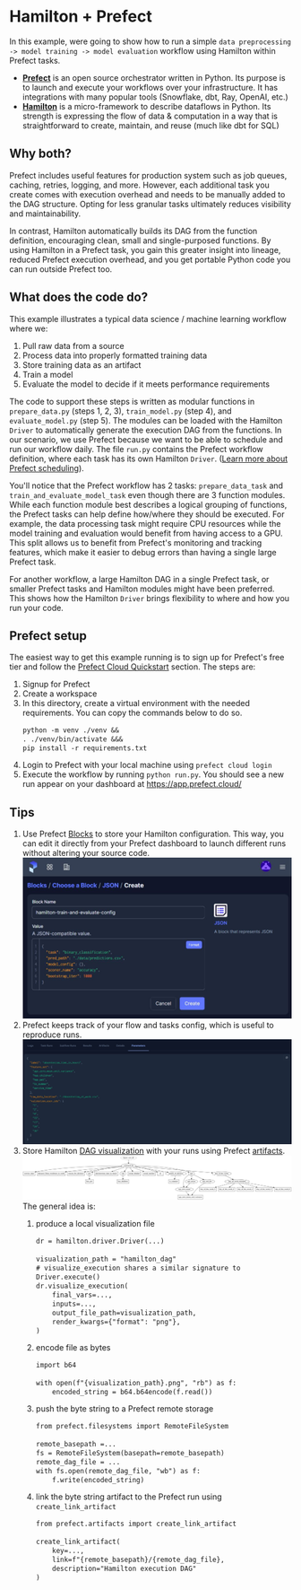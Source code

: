 # Hamilton + Prefect

In this example, were going to show how to run a simple `data preprocessing -> model training -> model evaluation` workflow using Hamilton within Prefect tasks.
- [**Prefect**](https://prefect.io) is an open source orchestrator written in Python. Its purpose is to launch and execute your workflows over your infrastructure. It has integrations with many popular tools (Snowflake, dbt, Ray, OpenAI, etc.)
- [**Hamilton**](https://github.com/dagworks-inc/hamilton) is a micro-framework to describe dataflows in Python. Its strength is expressing the flow of data & computation in a way that is straightforward to create, maintain, and reuse (much like dbt for SQL)

## Why both?
Prefect includes useful features for production system such as job queues, caching, retries, logging, and more. However, each additional task you create comes with execution overhead and needs to be manually added to the DAG structure. Opting for less granular tasks ultimately reduces visibility and maintainability.

In contrast, Hamilton automatically builds its DAG from the function definition, encouraging clean, small and single-purposed functions. By using Hamilton in a Prefect task, you gain this greater insight into lineage, reduced Prefect execution overhead, and you get portable Python code you can run outside Prefect too.

## What does the code do?
This example illustrates a typical data science / machine learning workflow where we:
1. Pull raw data from a source
2. Process data into properly formatted training data
3. Store training data as an artifact
4. Train a model
5. Evaluate the model to decide if it meets performance requirements

The code to support these steps is written as modular functions in `prepare_data.py` (steps 1, 2, 3), `train_model.py` (step 4), and `evaluate_model.py` (step 5). The modules can be loaded with the Hamilton `Driver` to automatically generate the execution DAG from the functions. In our scenario, we use Prefect because we want to be able to schedule and run our workflow daily. The file `run.py` contains the Prefect workflow definition, where each task has its own Hamilton `Driver`. ([Learn more about Prefect scheduling](https://docs.prefect.io/2.10.21/concepts/schedules/)).

You'll notice that the Prefect workflow has 2 tasks: `prepare_data_task` and `train_and_evaluate_model_task` even though there are 3 function modules. While each function module best describes a logical grouping of functions, the Prefect tasks can help define how/where they should be executed. For example, the data processing task might require CPU resources while the model training and evaluation would benefit from having access to a GPU. This split allows us to benefit from Prefect's monitoring and tracking features, which make it easier to debug errors than having a single large Prefect task.

For another workflow, a large Hamilton DAG in a single Prefect task, or smaller Prefect tasks and Hamilton modules might have been preferred. This shows how the Hamilton `Driver` brings flexibility to where and how you run your code.

## Prefect setup
The easiest way to get this example running is to sign up for Prefect's free tier and follow the [Prefect Cloud Quickstart](https://docs.prefect.io/latest/cloud/cloud-quickstart/) section. The steps are:
1. Signup for Prefect
2. Create a workspace
3. In this directory, create a virtual environment with the needed requirements. You can copy the commands below to do so.
    ```
    python -m venv ./venv &&
    . ./venv/bin/activate &&&
    pip install -r requirements.txt
    ```
4. Login to Prefect with your local machine using `prefect cloud login`
5. Execute the workflow by running `python run.py`. You should see a new run appear on your dashboard at https://app.prefect.cloud/

## Tips
1. Use Prefect [Blocks](https://docs.prefect.io/latest/concepts/blocks/) to store your Hamilton configuration. This way, you can edit it directly from your Prefect dashboard to launch different runs without altering your source code.
![blocks](./docs/prefect_config_block.JPG)
2. Prefect keeps track of your flow and tasks config, which is useful to reproduce runs.
![params](./docs/prefect_run_params.JPG)
3. Store Hamilton [DAG visualization](https://hamilton.dagworks.io/en/latest/how-tos/use-hamilton-for-lineage/) with your runs using Prefect [artifacts](https://docs.prefect.io/latest/concepts/artifacts/).
    ![dag](./docs/prepare_data_hamilton_dag.png)
    The general idea is:
    1. produce a local visualization file
        ```
        dr = hamilton.driver.Driver(...)

        visualization_path = "hamilton_dag"
        # visualize_execution shares a similar signature to Driver.execute()
        dr.visualize_execution(
            final_vars=...,
            inputs=...,
            output_file_path=visualization_path,
            render_kwargs={"format": "png"},
        )
        ```
    2. encode file as bytes
        ```
        import b64

        with open(f"{visualization_path}.png", "rb") as f:
            encoded_string = b64.b64encode(f.read())
        ```

    3. push the byte string to a Prefect remote storage
        ```
        from prefect.filesystems import RemoteFileSystem

        remote_basepath =...
        fs = RemoteFileSystem(basepath=remote_basepath)
        remote_dag_file = ...
        with fs.open(remote_dag_file, "wb") as f:
            f.write(encoded_string)
        ```

    4. link the byte string artifact to the Prefect run using `create_link_artifact`
        ```
        from prefect.artifacts import create_link_artifact

        create_link_artifact(
            key=...,
            link=f"{remote_basepath}/{remote_dag_file},
            description="Hamilton execution DAG"
        )
        ```
